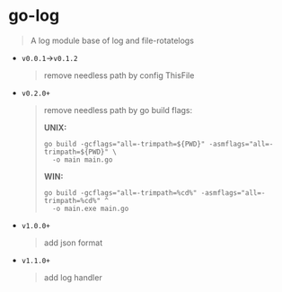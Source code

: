 # go-log

> A log module base of log and file-rotatelogs

- `v0.0.1`->`v0.1.2`

  > remove needless path by config ThisFile

- `v0.2.0+`

  > remove needless path by go build flags:
  >
  > **UNIX:** 
  >
  > ```shell
  > go build -gcflags="all=-trimpath=${PWD}" -asmflags="all=-trimpath=${PWD}" \
  >   -o main main.go
  > ```
  >
  > **WIN:**
  >
  > ```shell
  > go build -gcflags="all=-trimpath=%cd%" -asmflags="all=-trimpath=%cd%" ^
  >   -o main.exe main.go
  > ```

- `v1.0.0+`

  > add json format

- `v1.1.0+`

  > add log handler
